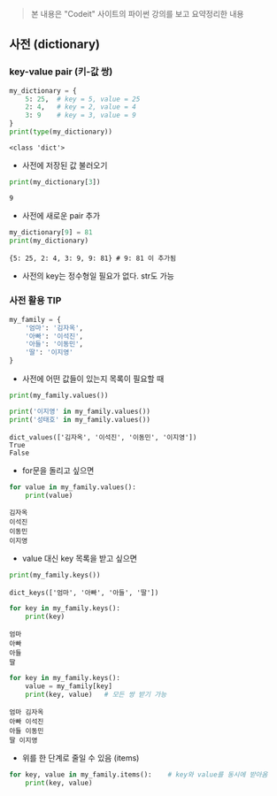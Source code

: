 > 본 내용은 "Codeit" 사이트의 파이썬 강의를 보고 요약정리한 내용
## 사전 (dictionary)
### key-value pair (키-값 쌍)
```python
my_dictionary = {
    5: 25,  # key = 5, value = 25
    2: 4,   # key = 2, value = 4
    3: 9    # key = 3, value = 9
}
print(type(my_dictionary))
```
```
<class 'dict'>
```

* 사전에 저장된 값 불러오기
```python
print(my_dictionary[3]) 
```
```
9
```

* 사전에 새로운 pair 추가
```python
my_dictionary[9] = 81
print(my_dictionary)    
```
```
{5: 25, 2: 4, 3: 9, 9: 81} # 9: 81 이 추가됨
```

* 사전의 key는 정수형일 필요가 없다. str도 가능



### 사전 활용 TIP
```python
my_family = {
    '엄마': '김자옥',
    '아빠': '이석진',
    '아들': '이동민',
    '딸': '이지영'
}
```
* 사전에 어떤 값들이 있는지 목록이 필요할 때
```python
print(my_family.values())   

print('이지영' in my_family.values())   
print('성태호' in my_family.values())   
```
```
dict_values(['김자옥', '이석진', '이동민', '이지영'])
True
False
```
* for문을 돌리고 싶으면
```python
for value in my_family.values():
    print(value)
```
```
김자옥
이석진
이동민
이지영
```

* value 대신 key 목록을 받고 싶으면
```python
print(my_family.keys()) 
```
```
dict_keys(['엄마', '아빠', '아들', '딸'])
```
```python
for key in my_family.keys():
    print(key)
```
```
엄마
아빠
아들
딸
```
```python
for key in my_family.keys():
    value = my_family[key]
    print(key, value)   # 모든 쌍 받기 가능
```
```
엄마 김자옥
아빠 이석진
아들 이동민
딸 이지영
```

* 위를 한 단계로 줄일 수 있음 (items)
```python
for key, value in my_family.items():    # key와 value를 동시에 받아옴
    print(key, value)
```
